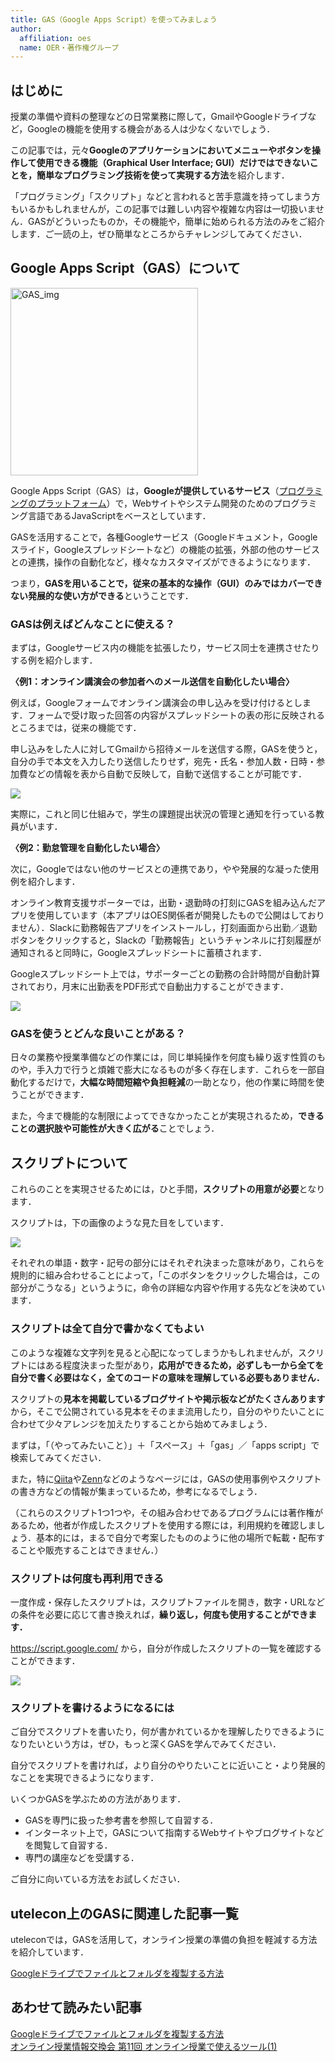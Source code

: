 ```yaml
---
title: GAS（Google Apps Script）を使ってみましょう
author:
  affiliation: oes
  name: OER・著作権グループ
---
```


## はじめに

授業の準備や資料の整理などの日常業務に際して，GmailやGoogleドライブなど，Googleの機能を使用する機会がある人は少なくないでしょう．

この記事では，元々**Googleのアプリケーションにおいてメニューやボタンを操作して使用できる機能（Graphical User Interface; GUI）だけではできないことを，簡単なプログラミング技術を使って実現する方法**を紹介します．

「プログラミング」「スクリプト」などと言われると苦手意識を持ってしまう方もいるかもしれませんが，この記事では難しい内容や複雑な内容は一切扱いません．GASがどういったものか，その機能や，簡単に始められる方法のみをご紹介します．ご一読の上，ぜひ簡単なところからチャレンジしてみてください．

## Google Apps Script（GAS）について

<img src="img/GAS_img.png" alt="GAS_img" width="300px">

Google Apps Script（GAS）は，**Googleが提供しているサービス**（[プログラミングのプラットフォーム](https://developers.google.com/apps-script/overview)）で，Webサイトやシステム開発のためのプログラミング言語であるJavaScriptをベースとしています．

GASを活用することで，各種Googleサービス（Googleドキュメント，Googleスライド，Googleスプレッドシートなど）の機能の拡張，外部の他のサービスとの連携，操作の自動化など，様々なカスタマイズができるようになります．

つまり，**GASを用いることで，従来の基本的な操作（GUI）のみではカバーできない発展的な使い方ができる**ということです．

### GASは例えばどんなことに使える？

まずは，Googleサービス内の機能を拡張したり，サービス同士を連携させたりする例を紹介します．

**〈例1：オンライン講演会の参加者へのメール送信を自動化したい場合〉**

例えば，Googleフォームでオンライン講演会の申し込みを受け付けるとします．フォームで受け取った回答の内容がスプレッドシートの表の形に反映されるところまでは，従来の機能です．

申し込みをした人に対してGmailから招待メールを送信する際，GASを使うと，自分の手で本文を入力したり送信したりせず，宛先・氏名・参加人数・日時・参加費などの情報を表から自動で反映して，自動で送信することが可能です．

![](img/ex1.png)

実際に，これと同じ仕組みで，学生の課題提出状況の管理と通知を行っている教員がいます．

**〈例2：勤怠管理を自動化したい場合〉**

次に，Googleではない他のサービスとの連携であり，やや発展的な凝った使用例を紹介します．

オンライン教育支援サポーターでは，出勤・退勤時の打刻にGASを組み込んだアプリを使用しています（本アプリはOES関係者が開発したもので公開はしておりません）．Slackに勤務報告アプリをインストールし，打刻画面から出勤／退勤ボタンをクリックすると，Slackの「勤務報告」というチャンネルに打刻履歴が通知されると同時に，Googleスプレッドシートに蓄積されます．

Googleスプレッドシート上では，サポーターごとの勤務の合計時間が自動計算されており，月末に出勤表をPDF形式で自動出力することができます．

![](img/ex2.png)

### GASを使うとどんな良いことがある？

日々の業務や授業準備などの作業には，同じ単純操作を何度も繰り返す性質のものや，手入力で行うと煩雑で膨大になるものが多く存在します．これらを一部自動化するだけで，**大幅な時間短縮や負担軽減**の一助となり，他の作業に時間を使うことができます．

また，今まで機能的な制限によってできなかったことが実現されるため，**できることの選択肢や可能性が大きく広がる**ことでしょう．

## スクリプトについて

これらのことを実現させるためには，ひと手間，**スクリプトの用意が必要**となります．

スクリプトは，下の画像のような見た目をしています．

![](img/script.png)

それぞれの単語・数字・記号の部分にはそれぞれ決まった意味があり，これらを規則的に組み合わせることによって，「このボタンをクリックした場合は，この部分がこうなる」というように，命令の詳細な内容や作用する先などを決めています．

### スクリプトは全て自分で書かなくてもよい

このような複雑な文字列を見ると心配になってしまうかもしれませんが，スクリプトにはある程度決まった型があり，**応用ができるため，必ずしも一から全てを自分で書く必要はなく，全てのコードの意味を理解している必要もありません．**

スクリプトの**見本を掲載しているブログサイトや掲示板などがたくさんあります**から，そこで公開されている見本をそのまま流用したり，自分のやりたいことに合わせて少々アレンジを加えたりすることから始めてみましょう．

まずは，「（やってみたいこと）」＋「スペース」＋「gas」／「apps script」で検索してみてください．

また，特に[Qiita](https://qiita.com/tags/googleappsscript)や[Zenn](https://zenn.dev/topics/gas)などのようなページには，GASの使用事例やスクリプトの書き方などの情報が集まっているため，参考になるでしょう．

（これらのスクリプト1つ1つや，その組み合わせであるプログラムには著作権があるため，他者が作成したスクリプトを使用する際には，利用規約を確認しましょう．基本的には，まるで自分で考案したもののように他の場所で転載・配布することや販売することはできません．）

### スクリプトは何度も再利用できる

一度作成・保存したスクリプトは，スクリプトファイルを開き，数字・URLなどの条件を必要に応じて書き換えれば，**繰り返し，何度も使用することができます．**

https://script.google.com/ から，自分が作成したスクリプトの一覧を確認することができます．

![](img/scripts.png)

### スクリプトを書けるようになるには

ご自分でスクリプトを書いたり，何が書かれているかを理解したりできるようになりたいという方は，ぜひ，もっと深くGASを学んでみてください．

自分でスクリプトを書ければ，より自分のやりたいことに近いこと・より発展的なことを実現できるようになります．

いくつかGASを学ぶための方法があります．

* GASを専門に扱った参考書を参照して自習する．
* インターネット上で，GASについて指南するWebサイトやブログサイトなどを閲覧して自習する．
* 専門の講座などを受講する．

ご自分に向いている方法をお試しください．

## utelecon上のGASに関連した記事一覧

uteleconでは，GASを活用して，オンライン授業の準備の負担を軽減する方法を紹介しています．

[Googleドライブでファイルとフォルダを複製する方法](/articles/gas/copy/)  


## あわせて読みたい記事

[Googleドライブでファイルとフォルダを複製する方法](/articles/gas/copy/)  
[オンライン授業情報交換会 第11回 オンライン授業で使えるツール(1)](/events/luncheon/2020-06-24/)
